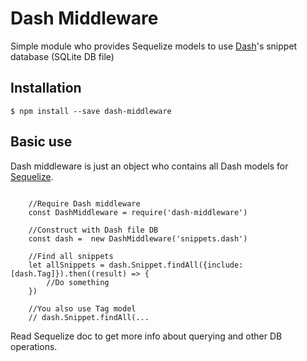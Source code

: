 Dash Middleware
==============

Simple module who provides Sequelize models to use [Dash](https://kapeli.com/dash)'s snippet database (SQLite DB file)

## Installation

<pre><code>$ npm install --save dash-middleware</code></pre>

## Basic use

Dash middleware is just an object who contains all Dash models for [Sequelize](http://docs.sequelizejs.com/). 

<pre><code>
    //Require Dash middleware
    const DashMiddleware = require('dash-middleware')
    
    //Construct with Dash file DB
    const dash =  new DashMiddleware('snippets.dash')
    
    //Find all snippets
    let allSnippets = dash.Snippet.findAll({include: [dash.Tag]}).then((result) => {
        //Do something
    })
    
    //You also use Tag model
    // dash.Snippet.findAll(...
</code></pre>

Read Sequelize doc to get more info about querying and other DB operations.